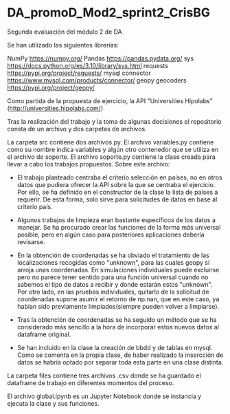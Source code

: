 # DA_promoD_Mod2_sprint2_CrisBG
Segunda evaluación del módulo 2 de DA

Se han utilizado las siguientes librerías:

NumPy https://numpy.org/
Pandas https://pandas.pydata.org/
sys https://docs.python.org/es/3.10/library/sys.html
requests https://pypi.org/project/requests/
mysql connector https://www.mysql.com/products/connector/
geopy geocoders https://pypi.org/project/geopy/

Como partida de la propuesta de ejercicio, la API "Universities Hipolabs" (http://universities.hipolabs.com/)

Tras la realización del trabajo y la toma de algunas decisiones el repositorio consta de un archivo y dos carpetas de archivos.

La carpeta src contiene dos archivos.py. El archivo variables.py contiene como su nombre indica variables y algún otro contenedor que se utiliza en el archivo de soporte. El archivo soporte.py contiene la clase creada para llevar a cabo los trabajos propuestos. Sobre este archivo:

- El trabajo planteado centraba el criterio selección en países, no en otros datos que pudiera ofrecer la API sobre la que se centraba el ejercicio. Por ello, se ha definido en el constructor de la clase la lista de países a requerir. De esta forma, solo sirve para solicitudes de datos en base al criterio país. 

- Algunos trabajos de limpieza eran bastante específicos de los datos a manejar. Se ha procurado crear las funciones de la forma más universal posible, pero en algún caso para posteriores aplicaciones debería revisarse. 

- En la obtención de coordenadas se ha obviado el tratamiento de las localizaciones recogidas como "unknown", para las cuales geopy si arroja unas coordenadas. En simulaciones individuales puede excluirse pero no parece tener sentido para una función universal cuando no sabemos el tipo de datos a recibir y donde estarán estos "unknown". Por otro lado, en las pruebas individuales, quitarlo de la solicitud de coordenadas supone asumir el retorno de np.nan, que en este caso, ya habían sido previamente limpiados(siempre pueden volver a limpiarse). 

- Tras la obtención de coordenadas se ha seguido un método que se ha considerado más sencillo a la hora de incorporar estos nuevos datos al dataframe original. 

- Se han incluido en la clase la creación de bbdd y de tablas en mysql. Como se comenta en la propia clase, de haber realizado la insercción de datos se habría optado por separar toda esta parte en una clase distinta. 

La carpeta files contiene tres archivos .csv donde se ha guardado el dataframe de trabajo en diferentes momentos del proceso. 

El archivo global.ipynb es un Jupyter Notebook donde se instancia y ejecuta la clase y sus funciones. 




